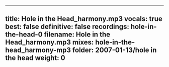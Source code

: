 
---
title: Hole in the Head_harmony.mp3
vocals: true
best: false
definitive: false
recordings: hole-in-the-head-0
filename: Hole in the Head_harmony.mp3
mixes: hole-in-the-head_harmony-mp3
folder: 2007-01-13/hole in the head
weight: 0
---
